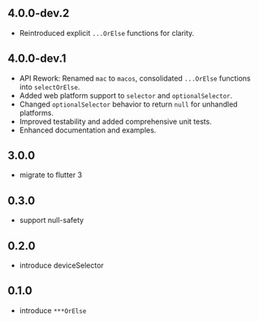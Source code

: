 ## 4.0.0-dev.2
* Reintroduced explicit `...OrElse` functions for clarity.

## 4.0.0-dev.1
* API Rework: Renamed `mac` to `macos`, consolidated `...OrElse` functions into `selectOrElse`.
* Added web platform support to `selector` and `optionalSelector`.
* Changed `optionalSelector` behavior to return `null` for unhandled platforms.
* Improved testability and added comprehensive unit tests.
* Enhanced documentation and examples.

## 3.0.0
* migrate to flutter 3

## 0.3.0
* support null-safety

## 0.2.0

* introduce deviceSelector

## 0.1.0

* introduce `***OrElse`
